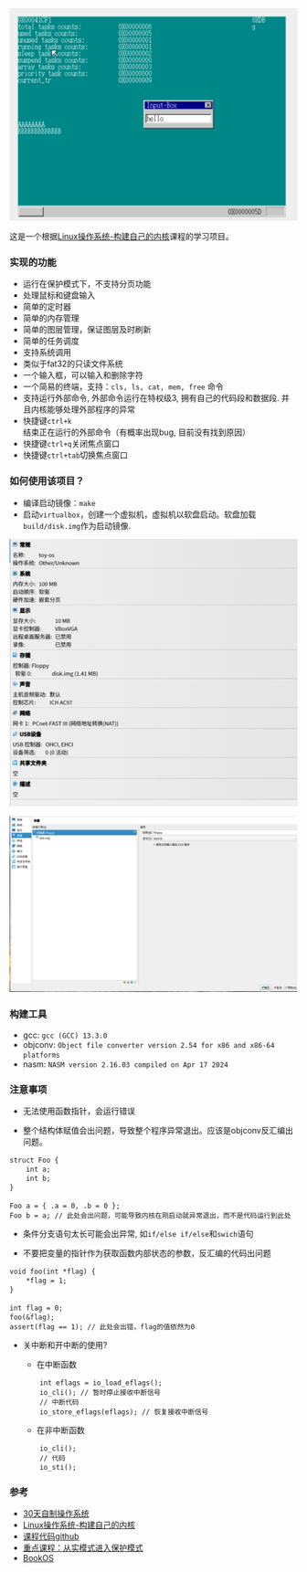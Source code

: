 ![0.png](./screenshot/0.png)

这是一个根据[Linux操作系统-构建自己的内核](https://www.bilibili.com/video/BV1VJ41157wq?spm_id_from=333.788.videopod.episodes&vd_source=da23da82658adda9cbdfd045a9e6daf7)课程的学习项目。

### 实现的功能
- 运行在保护模式下，不支持分页功能
- 处理鼠标和键盘输入
- 简单的定时器
- 简单的内存管理
- 简单的图层管理，保证图层及时刷新
- 简单的任务调度
- 支持系统调用
- 类似于fat32的只读文件系统
- 一个输入框，可以输入和删除字符
- 一个简易的终端，支持：`cls, ls, cat, mem, free` 命令
- 支持运行外部命令, 外部命令运行在特权级3, 拥有自己的代码段和数据段. 并且内核能够处理外部程序的异常
- 快捷键`ctrl+k`结束正在运行的外部命令（有概率出现bug, 目前没有找到原因）
- 快捷键`ctrl+q`关闭焦点窗口
- 快捷键`ctrl+tab`切换焦点窗口

### 如何使用该项目？
- 编译启动镜像：`make`
- 启动`virtualbox`，创建一个虚拟机，虚拟机以软盘启动。软盘加载`build/disk.img`作为启动镜像.

![1.png](./screenshot/1.png)

![1.png](./screenshot/2.png)

### 构建工具
- gcc: `gcc (GCC) 13.3.0`
- objconv: `Object file converter version 2.54 for x86 and x86-64 platforms`
- nasm: `NASM version 2.16.03 compiled on Apr 17 2024`

### 注意事项
- 无法使用函数指针，会运行错误

- 整个结构体赋值会出问题，导致整个程序异常退出。应该是objconv反汇编出问题。
```
struct Foo {
    int a;
    int b;
}

Foo a = { .a = 0, .b = 0 };
Foo b = a; // 此处会出问题，可能导致内核在刚启动就异常退出，而不是代码运行到此处
```

- 条件分支语句太长可能会出异常, 如`if/else if/else`和`swich`语句

- 不要把变量的指针作为获取函数内部状态的参数，反汇编的代码出问题
```
void foo(int *flag) {
    *flag = 1;
}

int flag = 0;
foo(&flag);
assert(flag == 1); // 此处会出错，flag的值依然为0
```

- 关中断和开中断的使用?
    - 在中断函数
    ```
        int eflags = io_load_eflags();
        io_cli(); // 暂时停止接收中断信号
        // 中断代码
        io_store_eflags(eflags); // 恢复接收中断信号
    ```

    - 在非中断函数
    ````
        io_cli();
        // 代码
        io_sti();
    ````

### 参考
- [30天自制操作系统](https://github.com/oddman2017/haribote)
- [Linux操作系统-构建自己的内核](https://www.bilibili.com/video/BV1VJ41157wq?spm_id_from=333.788.videopod.episodes&vd_source=da23da82658adda9cbdfd045a9e6daf7)
- [课程代码github](https://github.com/wycl16514)
- [重点课程：从实模式进入保护模式](https://www.bilibili.com/video/BV1VJ41157wq?spm_id_from=333.788.player.switch&vd_source=da23da82658adda9cbdfd045a9e6daf7&p=5)
- [BookOS](https://github.com/hzcx998/BookOS)
